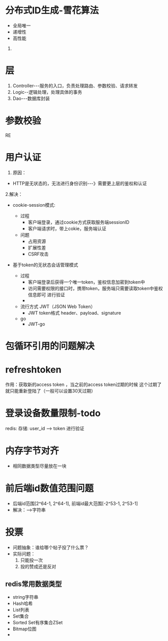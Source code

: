 

# 分布式ID生成-雪花算法
* 全局唯一
* 递增性
* 高性能
1. 

# 层
1. Controller---服务的入口，负责处理路由、参数校验、请求转发
2. Logic--逻辑处理，处理具体的事务  
3. Dao---数据库封装


# 参数校验
RE

# 用户认证

1. 原因：
* HTTP是无状态的，无法进行身份识别---》需要更上层的鉴权和认证

2.解决：
* cookie-session模式:
    * 过程
        * 客户端登录，通过cookie方式获取服务端sessionID
        * 客户端请求时，带上cokie，服务端认证
    * 问题
        * 占用资源
        * 扩展性差
        * CSRF攻击

* 基于token的无状态会话管理模式 
    * 过程
        * 客户端登录后获得一个唯一token，鉴权信息加密到token中
        * 访问需要权限的接口时，携带token，服务端只需要读取token中鉴权信息即可 进行验证
        * 
    * 流行方式 JWT（JSON Web Token）
        * JWT token格式
            header、payload、signature
    * go
        * JWT-go        

# 包循环引用的问题解决


# refreshtoken
作用：获取新的access token ，当之前的access token过期的时候
这个过期了就只能重新登陆了（一般可以设置30天过期）



# 登录设备数量限制-todo
redis: 存储: user_id --> token 进行验证


# 内存字节对齐
* 相同数据类型尽量放在一块


# 前后端id数值范围问题
* 后端id范围[2^64-1, 2^64-1], 前端id最大范围[-2^53-1, 2^53-1]
* 解决：-->字符串


# 投票
* 问题抽象：谁给哪个帖子投了什么票？
* 实际问题：
    1. 只能投一次
    2. 投的赞成还是反对

## redis常用数据类型
* string字符串
* Hash哈希
* List列表
* Set集合
* Sorted Set有序集合ZSet
* Bitmap位图
* 